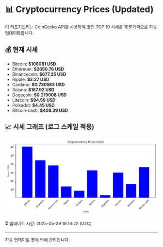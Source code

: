 
# 📊 Cryptocurrency Prices (Updated)

이 리포지토리는 CoinGecko API를 사용하여 코인 TOP 10 시세를 10분가격으로 자동 업데이트합니다.

## 💰 현재 시세
- Bitcoin: **$106081 USD**
- Ethereum: **$2650.76 USD**
- Binancecoin: **$677.25 USD**
- Ripple: **$2.27 USD**
- Cardano: **$0.730583 USD**
- Solana: **$167.92 USD**
- Dogecoin: **$0.219008 USD**
- Litecoin: **$94.59 USD**
- Polkadot: **$4.45 USD**
- Bitcoin-cash: **$408.29 USD**

## 📈 시세 그래프 (로그 스케일 적용)
![Crypto Prices](crypto_prices.png)

⏳ 업데이트 시간: 2025-05-29 19:13:22 (UTC)

---
자동 업데이트 봇에 의해 관리됩니다.
